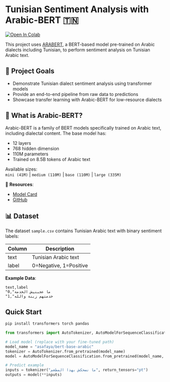 # Tunisian Sentiment Analysis with Arabic-BERT 🇹🇳

[![Open In Colab](https://colab.research.google.com/assets/colab-badge.svg)](https://colab.research.google.com/github/yourusername/repo/blob/main/ArabicBERT_Sentiment_Analysis.ipynb)

This project uses [ARABERT](https://huggingface.co/asafaya/bert-base-arabic), a BERT-based model pre-trained on Arabic dialects including Tunisian, to perform sentiment analysis on Tunisian Arabic text.

## 🎯 Project Goals

- Demonstrate Tunisian dialect sentiment analysis using transformer models
- Provide an end-to-end pipeline from raw data to predictions
- Showcase transfer learning with Arabic-BERT for low-resource dialects

## 🤖 What is Arabic-BERT?

Arabic-BERT is a family of BERT models specifically trained on Arabic text, including dialectal content. The base model has:

- 12 layers
- 768 hidden dimension
- 110M parameters
- Trained on 8.5B tokens of Arabic text

Available sizes:  
`mini (41M)` | `medium (110M)` | `base (110M)` | `large (335M)`

🔗 **Resources**:  
- [Model Card](https://huggingface.co/asafaya/bert-base-arabic)  
- [GitHub](https://github.com/alisafaya/Arabic-BERT)  

## 📊 Dataset

The dataset `sample.csv` contains Tunisian Arabic text with binary sentiment labels:

| Column | Description          |
|--------|----------------------|
| text   | Tunisian Arabic text |
| label  | 0=Negative, 1=Positive |

**Example Data**:
```csv
text,label
"ما عجبنيش الخدمة",0
"خدمتهم زينة والله",1
```
## Quick Start
```python
pip install transformers torch pandas
```
```python
from transformers import AutoTokenizer, AutoModelForSequenceClassification

# Load model (replace with your fine-tuned path)
model_name = "asafaya/bert-base-arabic" 
tokenizer = AutoTokenizer.from_pretrained(model_name)
model = AutoModelForSequenceClassification.from_pretrained(model_name, num_labels=2)

# Predict example
inputs = tokenizer("ما نصحكش بهذا المطعم", return_tensors="pt")
outputs = model(**inputs)
```
